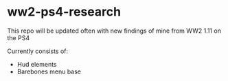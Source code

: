 # ww2-ps4-research

This repo will be updated often with new findings of mine from WW2 1.11 on the PS4

Currently consists of:
* Hud elements
* Barebones menu base
